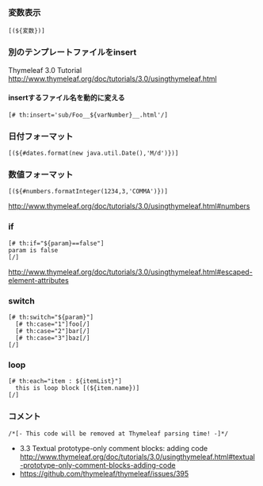 ### 変数表示

```
[(${変数})]
```

### 別のテンプレートファイルをinsert

Thymeleaf 3.0 Tutorial
http://www.thymeleaf.org/doc/tutorials/3.0/usingthymeleaf.html

#### insertするファイル名を動的に変える

```
[# th:insert='sub/Foo__${varNumber}__.html'/]
```

### 日付フォーマット
```
[(${#dates.format(new java.util.Date(),'M/d')})]
```

### 数値フォーマット
```
[(${#numbers.formatInteger(1234,3,'COMMA')})]
```

http://www.thymeleaf.org/doc/tutorials/3.0/usingthymeleaf.html#numbers


### if

```
[# th:if="${param}==false"]
param is false
[/]
```
http://www.thymeleaf.org/doc/tutorials/3.0/usingthymeleaf.html#escaped-element-attributes

### switch

```
[# th:switch="${param}"]
  [# th:case="1"]foo[/]
  [# th:case="2"]bar[/]
  [# th:case="3"]baz[/]
[/]
```
### loop

```
[# th:each="item : ${itemList}"]
  this is loop block [(${item.name})]
[/]
```

### コメント
```
/*[- This code will be removed at Thymeleaf parsing time! -]*/
```
- 3.3 Textual prototype-only comment blocks: adding code http://www.thymeleaf.org/doc/tutorials/3.0/usingthymeleaf.html#textual-prototype-only-comment-blocks-adding-code
- https://github.com/thymeleaf/thymeleaf/issues/395

